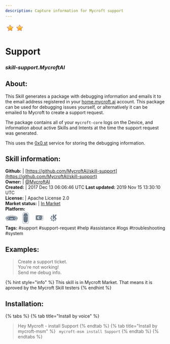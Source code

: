 ```yaml
---  
description: Capture information for Mycroft support  
---  
```

![](../.gitbook/assets/star.png)![](../.gitbook/assets/star.png)  
# Support  
### _skill-support.MycroftAI_  
## About:  
This Skill generates a package with debugging information and emails it to the email address registered in your [home.mycroft.ai](https://home.mycroft.ai) account. This package can be used for debugging issues yourself, or alternatively it can be emailed to Mycroft to create a support request.

The package contains all of your `mycroft-core` logs on the Device, and information about active Skills and Intents at the time the support request was generated.

This uses the [0x0.st](https://0x0.st/) service for storing the debugging information.

## Skill information:  
**Github:** | [https://github.com/MycroftAI/skill-support](https://github.com/MycroftAI/skill-support)  
**Owner:** | [@MycroftAI](https://github.com/MycroftAI)  
**Created:** | 2017 Dec 13 06:06:46 UTC  **Last updated:** 2019 Nov 15 13:30:10 UTC  
**License:** | Apache License 2.0  
**Market status:** | [In Market](https://market.mycroft.ai/skill/mycroft-support-helper)  
**Platform:**  
 ![](../.gitbook/assets/mark-1-icon.png)  ![](../.gitbook/assets/mark-2-icon.png)  ![](../.gitbook/assets/picroft-icon.png)  ![](../.gitbook/assets/kde.png)   
**Tags:** \#support \#support-request \#help \#assistance \#logs \#troubleshooting \#system   
## Examples:  
> Create a support ticket.  
> You're not working!  
> Send me debug info.  
  
{% hint style="info" %}
This skill is in Mycroft Market. That means it is aproved by the Mycroft Skill testers
{% endhint %}
    
## Installation:  
{% tabs %}
{% tab title="Install by voice" %}
> Hey Mycroft - install Support
{% endtab %}
  {% tab title="Install by mycroft-msm" %}
``` mycroft-msm install Support```
{% endtab %}
  {% endtabs %}
  
